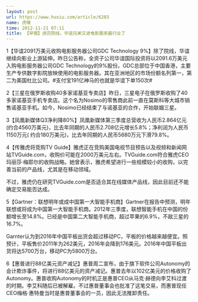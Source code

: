 ```yaml
---
layout: post
url: https://www.huxiu.com/article/6203
name: 虎嗅
time: 2012-11-21 07:11
title: 【早报】进完院线，华谊兄弟又进电影服务器行业了
---
```

1【华谊2091万美元收购电影服务器公司GDC Technology 9%】除了院线，华谊继续向影业上游延伸。昨日公告称，全资子公司华谊国际投资将以2091.6万美元入购电影服务器公司GDC Technology的9%股份。GDC总部位于中国香港，主要生产专供数字影院放映使用的电影服务器。其在亚洲地区的市场份额名列第一，第二为美国杜比公司。#支付宝191亿神马的也就是华谊下单150次#

2【三星在俄罗斯收购40多家诺基亚专卖店】昨日，三星电子在俄罗斯收购了40多家诺基亚手机专卖店。这个名为Nosimo的零售商此前一直在莫斯科等大城市销售诺基亚手机。如今，Nosimo已经结束了与诺基亚的合作，开始联姻三星。

3【凤凰新媒体Q3净利降80%】凤凰新媒体第三季度总营收为人民币2.864亿元(约合4560万美元)，比去年同期的人民币2.708亿元增长5.8%；净利润为人民币1150万元( 约合180万美元)，比去年同期的人民币5680万元下滑79.8%。

4【传雅虎将竞购TV Guide】雅虎正在竞购美国电视节目预告以及视频和新闻网站TVGuide.com，收购价可能在2000万美元左右。TVGuide.com符合雅虎CEO玛丽莎·梅耶尔的收购战略。她曾表示，雅虎希望进行一些规模较小的收购，以完善当前的产品线，尤其是在移动领域。

不过，雅虎仍在研究TVGuide.com是否适合其在线媒体产品线，因此目前还不能确定交易能否达成。

5【Gartner：联想明年或成中国第一大智能手机商】Gartner在报告中预测，明年联想或将成为中国第一大智能手机商。2012年三季度，联想智能手机在中国的份额增长至14.8%。已经是中国第二大智能手机商，超过苹果的6.9%，不敌三星的16.7%。

Garnter认为到2016年中国平板出货会超过移动PC，平板的价格越来越便宜。照预计，平板售价2011年为262美元，2016年会降到176美元。2016年中国平板出货将达5700万台，移动PC为5800万台。

6【惠普进行88亿美元资产减记】惠普周二宣布，由于旗下软件公司Autonomy的会计欺诈事件，将进行88亿美元的资产减记。惠普去年以102亿美元的价格收购了Autonomy。惠普收购Autonomy的时机正是惠普CEO从马克·赫德向李艾科过渡的时期。李艾科随后已被解雇。不过惠普董事会也批准了这笔交易，而惠普现任CEO梅格·惠特曼当时是惠普董事会的一员，因此无法推卸责任。

